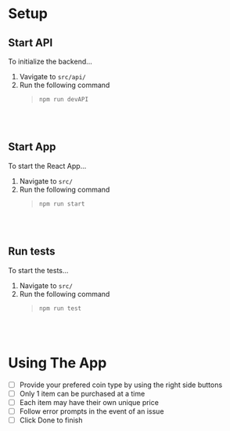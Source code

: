 # Setup

## Start API

To initialize the backend...

1. Vavigate to <code>src/api/</code>
1. Run the following command
   > <code>npm run devAPI</code>

<br></br>

## Start App

To start the React App...

1. Navigate to <code>src/</code>
1. Run the following command
   > <code>npm run start</code>

<br></br>

## Run tests

To start the tests...

1. Navigate to <code>src/</code>
1. Run the following command
   > <code>npm run test</code>

<br></br>

# Using The App

- [ ] Provide your prefered coin type by using the right side buttons
- [ ] Only 1 item can be purchased at a time
- [ ] Each item may have their own unique price
- [ ] Follow error prompts in the event of an issue
- [ ] Click Done to finish

